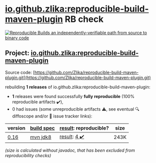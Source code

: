 [io.github.zlika:reproducible-build-maven-plugin](https://central.sonatype.com/artifact/io.github.zlika/reproducible-build-maven-plugin/versions) RB check
=======

[![Reproducible Builds](https://reproducible-builds.org/images/logos/rb.svg) an independently-verifiable path from source to binary code](https://reproducible-builds.org/)

## Project: [io.github.zlika:reproducible-build-maven-plugin](https://central.sonatype.com/artifact/io.github.zlika/reproducible-build-maven-plugin/versions)

Source code: [https://github.com/Zlika/reproducible-build-maven-plugin.git](https://github.com/Zlika/reproducible-build-maven-plugin.git)

rebuilding **1 releases** of io.github.zlika:reproducible-build-maven-plugin:
- **1** releases were found successfully **fully reproducible** (100% reproducible artifacts :heavy_check_mark:),
- 0 had issues (some unreproducible artifacts :warning:, see eventual :mag: diffoscope and/or :memo: issue tracker links):

| version | [build spec](/BUILDSPEC.md) | [result](https://reproducible-builds.org/docs/jvm/): reproducible? | size |
| -- | --------- | ------ | -- |
| [0.16](https://search.maven.org/artifact/io.github.zlika/reproducible-build-maven-plugin/0.16/pom) | [mvn jdk8](reproducible-build-maven-plugin-0.16.buildspec) | [result](reproducible-build-maven-plugin-0.16.buildinfo): [4 :heavy_check_mark: ](reproducible-build-maven-plugin-0.16.buildcompare) | 243K |

<i>(size is calculated without javadoc, that has been excluded from reproducibility checks)</i>
